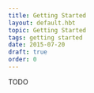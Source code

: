 ```yaml
---
title: Getting Started
layout: default.hbt
topic: Getting Started
tags: getting started
date: 2015-07-20
draft: true
order: 0
---
```


TODO